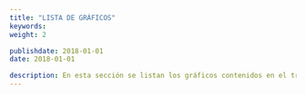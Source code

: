```yaml
---
title: "LISTA DE GRÁFICOS"
keywords: 
weight: 2

publishdate: 2018-01-01
date: 2018-01-01

description: En esta sección se listan los gráficos contenidos en el trabajo
---
```

